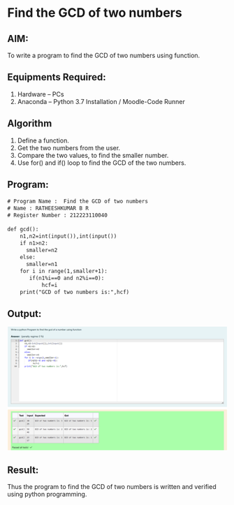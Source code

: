 # Find the GCD of two numbers

## AIM:
To write a program to find the GCD of two numbers using function.

## Equipments Required:
1. Hardware – PCs
2. Anaconda – Python 3.7 Installation / Moodle-Code Runner

## Algorithm
1. Define a function.
2. Get the two numbers from the user.
3. Compare the two values, to find the smaller number.
4. Use for() and if() loop to find the GCD of the two numbers.

## Program:
```
# Program Name :  Find the GCD of two numbers
# Name : RATHEESHKUMAR B R
# Register Number : 212223110040

def gcd():
    n1,n2=int(input()),int(input())
    if n1>n2:
      smaller=n2
    else:
      smaller=n1
    for i in range(1,smaller+1):
       if(n1%i==0 and n2%i==0):
           hcf=i
    print("GCD of two numbers is:",hcf)
```

## Output:
![alt text](<Screenshot 2024-04-09 174424.png>)



## Result:
Thus the program to find the GCD of two numbers is written and verified using python programming.
